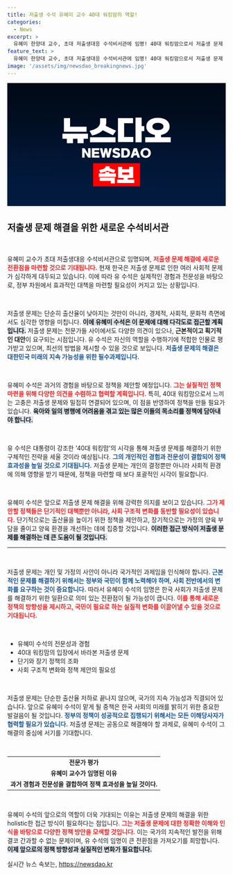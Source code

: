 ```yaml
---
title: 저출생 수석 유혜미 교수 40대 워킹맘의 역할!
categories:
  - News
excerpt: >
  유혜미 한양대 교수, 초대 저출생대응 수석비서관에 임명! 40대 워킹맘으로서 저출생 문제 해결의 중책을 맡으며, 신선한 시각과 전문성을 바탕으로 혁신적 대안을 제시할 예정!
feature_text: >
  유혜미 한양대 교수, 초대 저출생대응 수석비서관에 임명! 40대 워킹맘으로서 저출생 문제 해결의 중책을 맡으며, 신선한 시각과 전문성을 바탕으로 혁신적 대안을 제시할 예정!
image: '/assets/img/newsdao_breakingnews.jpg'
---
```


<p><img src="/assets/img/newsdao_breakingnews.jpg" alt="bookingtag 속보" /></p>

<h2 data-ke-size="size26">저출생 문제 해결을 위한 새로운 수석비서관</h2>

<p data-ke-size="size16">&nbsp;</p>

<p>유혜미 교수가 초대 저출생대응 수석비서관으로 임명되며, <b><span style="color: #ee2323;">저출생 문제 해결에 새로운 전환점을 마련할 것으로 기대됩니다.</span></b> 현재 한국은 저출생 문제로 인한 여러 사회적 문제가 심각하게 대두되고 있습니다. 이에 따라 유 수석은 실제적인 경험과 전문성을 바탕으로, 정부 차원에서 효과적인 대책을 마련할 필요성이 커지고 있는 상황입니다.</p>

<p data-ke-size="size16">&nbsp;</p>

<p>저출생 문제는 단순히 출산율이 낮아지는 것만이 아니라, 경제적, 사회적, 문화적 측면에서도 심각한 영향을 미칩니다. <b><span style="background-color: #21538527;">이에 유혜미 수석은 이 문제에 대해 다각도로 접근할 계획입니다.</span></b> 저출생 문제는 전문가들 사이에서도 다양한 의견이 있으나, <strong>근본적이고 획기적인 대안</strong>이 요구되는 시점입니다. 유 수석은 자신의 역할을 수행하기에 적합한 인물로 평가받고 있으며, 최선의 방법을 제시할 수 있을 것으로 보입니다. <b><span style="color: #1a5490;">저출생 문제의 해결은 대한민국 미래의 지속 가능성을 위한 필수과제입니다.</span></b></p>

<p data-ke-size="size16">&nbsp;</p>

<p>유혜미 수석은 과거의 경험을 바탕으로 정책을 제안할 예정입니다. <b><span style="color: #ee2323;">그는 실질적인 정책 마련을 위해 다양한 의견을 수렴하고 협력할 계획입니다.</span></b> 특히, 40대 워킹맘으로서 느끼는 고충은 저출생 문제와 밀접히 연결되어 있으며, 이 점을 반영하여 정책을 만들 필요가 있습니다. <b><span style="background-color: #21538527;">육아와 일의 병행에 어려움을 겪고 있는 많은 이들의 목소리를 정책에 담아내야 합니다.</span></b></p>

<p data-ke-size="size16">&nbsp;</p>

<p>유 수석은 대통령이 강조한 '40대 워킹맘'의 시각을 통해 저출생 문제를 해결하기 위한 구체적인 전략을 세울 것이라 예상됩니다. <b><span style="color: #1a5490;">그의 개인적인 경험과 전문성이 결합되어 정책 효과성을 높일 것으로 기대됩니다.</span></b> 저출생 문제는 개인의 결정뿐만 아니라 사회적 환경에 의해 영향을 받기 때문에, 정책을 마련할 때 보다 포괄적인 시각이 필요합니다.</p>

<p data-ke-size="size16">&nbsp;</p>

<p>유혜미 수석은 앞으로 저출생 문제 해결을 위해 강력한 의지를 보이고 있습니다. <b><span style="color: #ee2323;">그가 제안할 정책들은 단기적인 대책뿐만 아니라, 사회 구조적 변화를 동반할 필요성이 있습니다.</span></b> 단기적으로는 출산율을 높이기 위한 정책을 제안하고, 장기적으로는 가정의 양육 부담을 줄이고 양육 환경을 개선하는 데에 집중할 것입니다. <b><span style="background-color: #21538527;">이러한 접근 방식이 저출생 문제를 해결하는 데 큰 도움이 될 것입니다.</span></b></p>

<hr>

<p data-ke-size="size16">&nbsp;</p>

<p>저출생 문제는 개인 및 가정의 사안이 아니라 국가적인 과제임을 인식해야 합니다. <b><span style="color: #1a5490;">근본적인 문제를 해결하기 위해서는 정부와 국민이 함께 노력해야 하며, 사회 전반에서의 변화를 요구하는 것이 중요합니다.</span></b> 따라서 유혜미 수석의 임명은 한국 사회가 저출생 문제를 해결하기 위한 일환으로 의미 있는 전환점이 될 가능성이 큽니다. <b><span style="color: #ee2323;">이를 통해 새로운 정책의 방향성을 제시하고, 국민이 필요로 하는 실질적 변화를 이끌어낼 수 있을 것으로 기대됩니다.</span></b></p>

<p data-ke-size="size16">&nbsp;</p>

<ul>
    <li>유혜미 수석의 전문성과 경험</li>
    <li>40대 워킹맘의 입장에서 바라본 저출생 문제</li>
    <li>단기와 장기 정책의 조화</li>
    <li>사회 구조적 변화와 정책 제안의 필요성</li>
</ul>

<p data-ke-size="size16">&nbsp;</p>

<p>저출생 문제는 단순한 출산율 저하로 끝나지 않으며, 국가의 지속 가능성과 직결되어 있습니다. 앞으로 유혜미 수석이 맡게 될 중책은 한국 사회의 미래를 밝히기 위한 중요한 발걸음이 될 것입니다. <b><span style="color: #1a5490;">정부의 정책이 성공적으로 집행되기 위해서는 모든 이해당사자가 협력할 필요가 있습니다.</span></b> 저출생 문제는 공동으로 해결해야 할 과제로, 유혜미 수석이 그 해결의 중심에 서기를 기대합니다.</p>

<p data-ke-size="size16">&nbsp;</p>

<table>
    <tr>
        <td style="text-align: center; height: 17px;"><b>전문가 평가</b></td>
    </tr>
    <tr>
        <td style="text-align: center; height: 17px;"><b>유혜미 교수가 임명된 이유</b></td>
    </tr>
    <tr>
        <td style="text-align: center; height: 17px;"><b>과거 경험과 전문성을 결합하여 정책 효과성을 높일 것이다.</b></td>
    </tr>
</table>

<p data-ke-size="size16">&nbsp;</p>

<p>유혜미 수석의 앞으로의 역할이 더욱 기대되는 이유는 저출생 문제의 해결을 위한 holistic한 접근 방식이 필요하다는 점입니다. <b><span style="color: #ee2323;">그는 저출생 문제에 대한 정확한 이해와 인식을 바탕으로 다양한 정책 방안을 모색할 것입니다.</span></b> 이는 국가의 지속적인 발전을 위해 결코 간과할 수 없는 문제이며, 유 수석의 임명이 큰 전환점을 가져오기를 희망합니다. <b><span style="background-color: #21538527;">이제 앞으로의 정책 방향성과 실질적인 변화가 필요합니다.</span></b></p>
실시간 뉴스 속보는, <a href="https://newsdao.kr" rel="dofollow">https://newsdao.kr</a>


